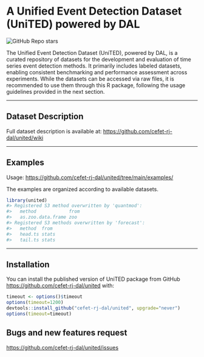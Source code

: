 
<!-- README.md is generated from README.Rmd. Please edit that file -->

# A Unified Event Detection Dataset (UniTED) powered by DAL

<!-- badges: start -->

![GitHub Repo stars](https://github.com/cefet-rj-dal/united)
<!-- badges: end -->

The Unified Event Detection Dataset (UniTED), powered by DAL, is a
curated repository of datasets for the development and evaluation of
time series event detection methods. It primarily includes labeled
datasets, enabling consistent benchmarking and performance assessment
across experiments. While the datasets can be accessed via raw files, it
is recommended to use them through this R package, following the usage
guidelines provided in the next section.

------------------------------------------------------------------------

## Dataset Description

Full dataset description is available at:
<https://github.com/cefet-rj-dal/united/wiki>

------------------------------------------------------------------------

## Examples

Usage: <https://github.com/cefet-rj-dal/united/tree/main/examples/>

The examples are organized according to available datasets.

``` r
library(united)
#> Registered S3 method overwritten by 'quantmod':
#>   method            from
#>   as.zoo.data.frame zoo
#> Registered S3 methods overwritten by 'forecast':
#>   method  from 
#>   head.ts stats
#>   tail.ts stats
```

------------------------------------------------------------------------

## Installation

You can install the published version of UniTED package from GitHub
<https://github.com/cefet-rj-dal/united> with:

``` r
timeout <- options()$timeout
options(timeout=1200)
devtools::install_github("cefet-rj-dal/united", upgrade="never")
options(timeout=timeout)
```

## Bugs and new features request

<https://github.com/cefet-rj-dal/united/issues>
